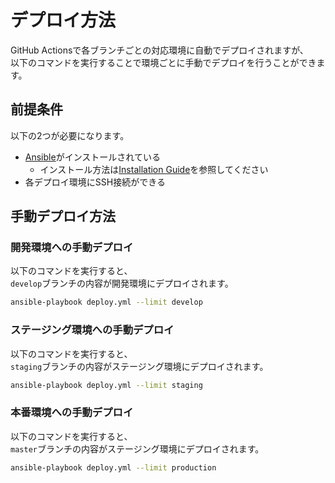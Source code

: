 デプロイ方法
============================

GitHub Actionsで各ブランチごとの対応環境に自動でデプロイされますが、  
以下のコマンドを実行することで環境ごとに手動でデプロイを行うことができます。

前提条件
----------------------------

以下の2つが必要になります。

* [Ansible](https://www.ansible.com/)がインストールされている
    * インストール方法は[Installation Guide](https://docs.ansible.com/ansible/latest/installation_guide/index.html)を参照してください
* 各デプロイ環境にSSH接続ができる

手動デプロイ方法
----------------------------

### 開発環境への手動デプロイ

以下のコマンドを実行すると、  
`develop`ブランチの内容が開発環境にデプロイされます。

```sh
ansible-playbook deploy.yml --limit develop
```

### ステージング環境への手動デプロイ

以下のコマンドを実行すると、  
`staging`ブランチの内容がステージング環境にデプロイされます。

```sh
ansible-playbook deploy.yml --limit staging
```

### 本番環境への手動デプロイ

以下のコマンドを実行すると、  
`master`ブランチの内容がステージング環境にデプロイされます。

```sh
ansible-playbook deploy.yml --limit production
```
